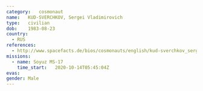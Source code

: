 ```yaml
---
category:	cosmonaut
name:	KUD-SVERCHKOV, Sergei Vladimirovich
type:	civilian
dob:	1983-08-23
country:
  - RUS
references:
  - http://www.spacefacts.de/bios/cosmonauts/english/kud-sverchkov_sergei.htm
missions:
  - name: Soyuz MS-17
    time_start:   2020-10-14T05:45:04Z
evas:
gender:	Male
---
```


